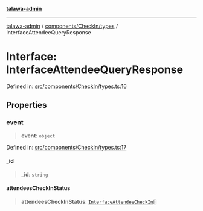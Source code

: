 [**talawa-admin**](../../../../README.md)

***

[talawa-admin](../../../../modules.md) / [components/CheckIn/types](../README.md) / InterfaceAttendeeQueryResponse

# Interface: InterfaceAttendeeQueryResponse

Defined in: [src/components/CheckIn/types.ts:16](https://github.com/bint-Eve/talawa-admin/blob/e05e1a03180dbbfc7ba850102958ea6b6cd4b01e/src/components/CheckIn/types.ts#L16)

## Properties

### event

> **event**: `object`

Defined in: [src/components/CheckIn/types.ts:17](https://github.com/bint-Eve/talawa-admin/blob/e05e1a03180dbbfc7ba850102958ea6b6cd4b01e/src/components/CheckIn/types.ts#L17)

#### \_id

> **\_id**: `string`

#### attendeesCheckInStatus

> **attendeesCheckInStatus**: [`InterfaceAttendeeCheckIn`](InterfaceAttendeeCheckIn.md)[]
